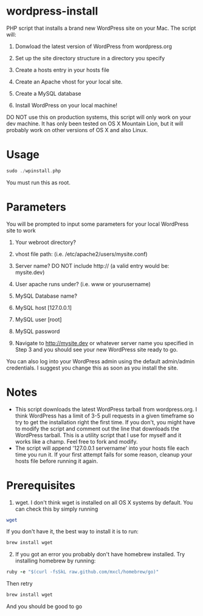 wordpress-install
=============
PHP script that installs a brand new WordPress site on your Mac. The script will: 

1. Donwload the latest version of WordPress from wordpress.org

2. Set up the site directory structure in a directory you specify 

3. Create a hosts entry in your hosts file

4. Create an Apache vhost for your local site. 

5. Create a MySQL database

6. Install WordPress on your local machine!

DO NOT use this on production systems, this script will only work on your dev machine. It has only been tested on OS X Mountain Lion, but it will probably work on other versions of OS X and also Linux.


Usage
=============
```php
sudo ./wpinstall.php
```
You must run this as root.

Parameters
=============
You will be prompted to input some parameters for your local WordPress site to work

1. Your webroot directory?

2. vhost file path: (i.e. /etc/apache2/users/mysite.conf)

3. Server name? DO NOT include http:// (a valid entry would be: mysite.dev)

4. User apache runs under? (i.e. www or yourusername)

5. MySQL Database name?

6. MySQL host [127.0.0.1]

7. MySQL user [root]

8. MySQL password

9. Navigate to http://mysite.dev or whatever server name you specified in Step 3 and you should see your new WordPress site ready to go.

You can also log into your WordPress admin using the default admin/admin credentials.  I suggest you change this as soon as you install the site.

Notes
=============
* This script downloads the latest WordPress tarball from wordpress.org.  I think WordPress has a limit of 3-5 pull requests in a given timeframe so try to get the installation right the first time.  If you don't, you might have to modify the script and comment out the line that downloads the WordPress tarball.  This is a utility script that I use for myself and it works like a champ.  Feel free to fork and modify.
* The script will append '127.0.0.1 servername' into your hosts file each time you run it.  If your first attempt fails for some reason, cleanup your hosts file before running it again.

Prerequisites
=============
1. wget.  I don't think wget is installed on all OS X systems by default.  You can check this by simply running
```bash
wget
```
If you don't have it, the best way to install it is to run:
```bash
brew install wget
```

2. If you got an error you probably don't have homebrew installed. Try installing homebrew by running:
```ruby
ruby -e "$(curl -fsSkL raw.github.com/mxcl/homebrew/go)"
```

Then retry
```bash
brew install wget
```

And you should be good to go
